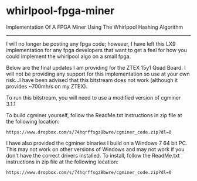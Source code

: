 # whirlpool-fpga-miner
Implementation Of A FPGA Miner Using The Whirlpool Hashing Algorithm

---------------------------------------------------------------------

I will no longer be posting any fpga code; however, I have left this LX9 implementation for any fpga developers that want to get a feel for how you could implement the whirlpool algo on a small fpga.

Below are the final updates I am providing for the ZTEX 15y1 Quad Board.  I will not be providing any support for this implementation so use at your own risk...I have been advised that this bitstream does not work (although it provides ~700mh/s on my ZTEX).

To run this bitstream, you will need to use a modified version of cgminer 3.1.1

To build cgminer yourself, follow the ReadMe.txt instructions in zip file at the following location:

    https://www.dropbox.com/s/74hqrffsgz8bwre/cgminer_code.zip?dl=0

I have also provided the cgminer binaries I build on a Windows 7 64 bit PC.  This may not work on other versions of Windows and may not work if you don't have the correct drivers installed.  To install, follow the ReadMe.txt instructions in zip file at the following location:

    https://www.dropbox.com/s/74hqrffsgz8bwre/cgminer_code.zip?dl=0

